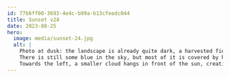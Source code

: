 ```yaml
---
id: 77b6ff00-3693-4e4c-b99a-b13cfeedc044
title: Sunset v24
date: 2023-08-25
hero:
  image: media/sunset-24.jpg
  alt: |
    Photo at dusk: the landscape is already quite dark, a harvested field stretches to the horizon. A few dark trees are visible against the sky.
    There is still some blue in the sky, but most of it is covered by heavy clouds.
    Towards the left, a smaller cloud hangs in front of the sun, creating long godrays that streak to the right.
---
```


